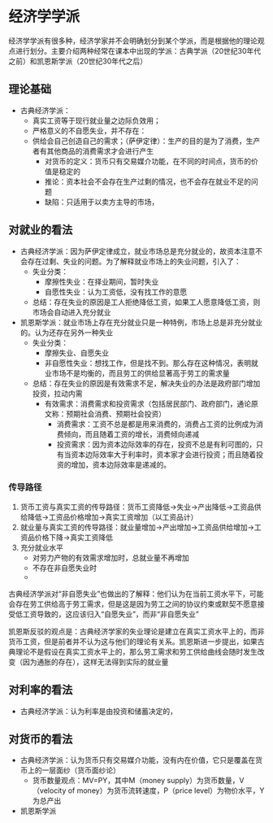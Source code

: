 # 经济学学派

经济学学派有很多种，经济学家并不会明确划分到某个学派，而是根据他的理论观点进行划分。主要介绍两种经常在课本中出现的学派：古典学派（20世纪30年代之前）和凯恩斯学派（20世纪30年代之后）

## 理论基础

- 古典经济学派：
  - 真实工资等于现行就业量之边际负效用；
  - 严格意义的不自愿失业，并不存在：
  - 供给会自己创造自己的需求；（萨伊定律）：生产的目的是为了消费，生产者有其他商品的消费需求才会进行产生
    - 对货币的定义：货币只有交易媒介功能，在不同的时间点，货币的价值是稳定的
    - 推论：资本社会不会存在生产过剩的情况，也不会存在就业不足的问题
    - 缺陷：只适用于以卖方主导的市场，

## 对就业的看法

- 古典经济学派：因为萨伊定律成立，就业市场总是充分就业的，故资本注意不会存在过剩、失业的问题。为了解释就业市场上的失业问题，引入了：
  - 失业分类：
    - 摩擦性失业：在择业期间，暂时失业
    - 自愿性失业：认为工资低，没有找工作的意愿
  - 总结：存在失业的原因是工人拒绝降低工资，如果工人愿意降低工资，则市场会自动进入充分就业
- 凯恩斯学派：就业市场上存在充分就业只是一种特例，市场上总是非充分就业的。认为还存在另外一种失业
  - 失业分类：
    - 摩擦失业、自愿失业
    - 非自愿性失业：想找工作，但是找不到。那么存在这种情况，表明就业市场不是均衡的，而且劳工的供给显著高于劳工的需求量
  - 总结：存在失业的原因是有效需求不足，解决失业的办法是政府部门增加投资，拉动内需
    - 有效需求：消费需求和投资需求（包括居民部门、政府部门，通论原文称：预期社会消费、预期社会投资）
      - 消费需求：工资不总是都是用来消费的，消费占工资的比例成为消费倾向，而且随着工资的增长，消费倾向递减
      - 投资需求：因为资本边际效率的存在，投资不总是有利可图的，只有当资本边际效率大于利率时，资本家才会进行投资；而且随着投资的增加，资本边际效率是递减的。

### 传导路径

1. 货币工资与真实工资的传导路径：货币工资降低->失业->产出降低->工资品供给降低->工资品价格增加->真实工资增加（以工资品计）
2. 就业量与真实工资的传导路径：就业量增加->产出增加->工资品供给增加->工资品价格下降->真实工资降低
3. 充分就业水平
   - 对劳力产物的有效需求增加时，总就业量不再增加
   - 不存在非自愿失业时
   -

古典经济学派对“非自愿失业”也做出的了解释：他们认为在当前工资水平下，可能会存在劳工供给高于劳工需求，但是这是因为劳工之间的协议约束或默契不愿意接受低工资导致的，这应该归入“自愿失业”，而非“非自愿失业”

凯恩斯反驳的观点是：古典经济学家的失业理论是建立在真实工资水平上的，而非货币工资，但是前者并不认为这与他们的理论有关系。凯恩斯进一步提出，如果古典理论不是假设在真实工资水平上的，那么劳工需求和劳工供给曲线会随时发生改变（因为通胀的存在），这样无法得到实际的就业量

## 对利率的看法

- 古典经济学派：认为利率是由投资和储蓄决定的，

## 对货币的看法

- 古典经济学派：认为货币只有交易媒介功能，没有内在价值，它只是覆盖在货币上的一层面纱（货币面纱论）
  - 货币数量观点：MV=PY，其中M（money supply）为货币数量，V（velocity of money）为货币流转速度，P（price level）为物价水平，Y为总产出
- 凯恩斯学派
